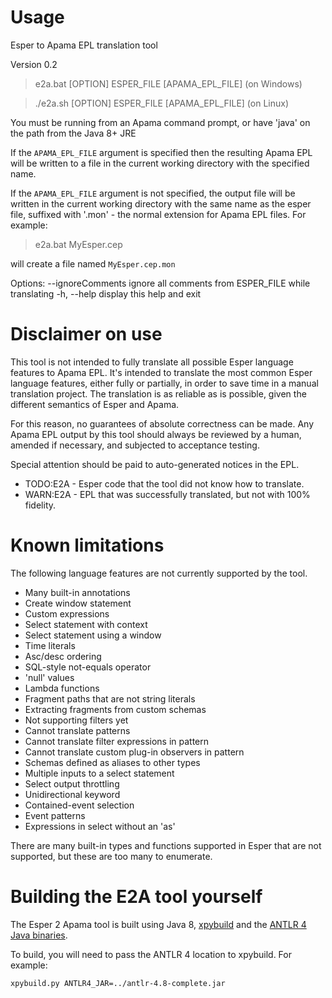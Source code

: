 # Usage
Esper to Apama EPL translation tool

Version 0.2

> e2a.bat [OPTION] ESPER_FILE [APAMA_EPL_FILE]      (on Windows)

> ./e2a.sh [OPTION] ESPER_FILE [APAMA_EPL_FILE]     (on Linux)

You must be running from an Apama command prompt, or have 'java' on the path
from the Java 8+ JRE


If the `APAMA_EPL_FILE` argument is specified then the resulting Apama EPL
will be written to a file in the current working directory with the specified
name.

If the `APAMA_EPL_FILE` argument is not specified, the output file will be 
written in the current working directory with the same name as the esper file,
suffixed with '.mon' - the normal extension for Apama EPL files. For example:

> e2a.bat MyEsper.cep

will create a file named `MyEsper.cep.mon`

Options:
	--ignoreComments	ignore all comments from ESPER_FILE while translating
	-h, --help		display this help and exit


# Disclaimer on use
This tool is not intended to fully translate all possible Esper language
features to Apama EPL. It's intended to translate the most common Esper language
features, either fully or partially, in order to save time in a manual
translation project. The translation is as reliable as is possible, given the
different semantics of Esper and Apama.

For this reason, no guarantees of absolute correctness can be made. Any Apama
EPL output by this tool should always be reviewed by a human, amended if
necessary, and subjected to acceptance testing.

Special attention should be paid to auto-generated notices in the EPL.
* TODO:E2A - Esper code that the tool did not know how to translate.
* WARN:E2A - EPL that was successfully translated, but not with 100% fidelity.

# Known limitations
The following language features are not currently supported by the tool.

* Many built-in annotations
* Create window statement
* Custom expressions
* Select statement with context
* Select statement using a window
* Time literals
* Asc/desc ordering
* SQL-style not-equals operator
* 'null' values
* Lambda functions
* Fragment paths that are not string literals
* Extracting fragments from custom schemas
* Not supporting filters yet
* Cannot translate patterns
* Cannot translate filter expressions in pattern
* Cannot translate custom plug-in observers in pattern
* Schemas defined as aliases to other types
* Multiple inputs to a select statement
* Select output throttling
* Unidirectional keyword
* Contained-event selection
* Event patterns
* Expressions in select without an 'as'

There are many built-in types and functions supported in Esper that are not
supported, but these are too many to enumerate.

# Building the E2A tool yourself
The Esper 2 Apama tool is built using Java 8, [xpybuild](https://github.com/xpybuild/xpybuild) and the [ANTLR 4 Java binaries](https://www.antlr.org/download.html).

To build, you will need to pass the ANTLR 4 location to xpybuild. For example:
```
xpybuild.py ANTLR4_JAR=../antlr-4.8-complete.jar
```
